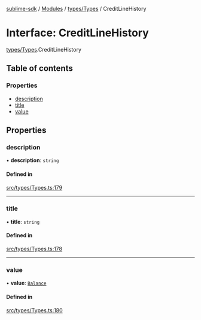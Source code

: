 [sublime-sdk](../README.md) / [Modules](../modules.md) / [types/Types](../modules/types_Types.md) / CreditLineHistory

# Interface: CreditLineHistory

[types/Types](../modules/types_Types.md).CreditLineHistory

## Table of contents

### Properties

- [description](types_Types.CreditLineHistory.md#description)
- [title](types_Types.CreditLineHistory.md#title)
- [value](types_Types.CreditLineHistory.md#value)

## Properties

### description

• **description**: `string`

#### Defined in

[src/types/Types.ts:179](https://github.com/sublime-finance/sublime-sdk/blob/1be39aa/src/types/Types.ts#L179)

___

### title

• **title**: `string`

#### Defined in

[src/types/Types.ts:178](https://github.com/sublime-finance/sublime-sdk/blob/1be39aa/src/types/Types.ts#L178)

___

### value

• **value**: [`Balance`](types_Types.Balance.md)

#### Defined in

[src/types/Types.ts:180](https://github.com/sublime-finance/sublime-sdk/blob/1be39aa/src/types/Types.ts#L180)
